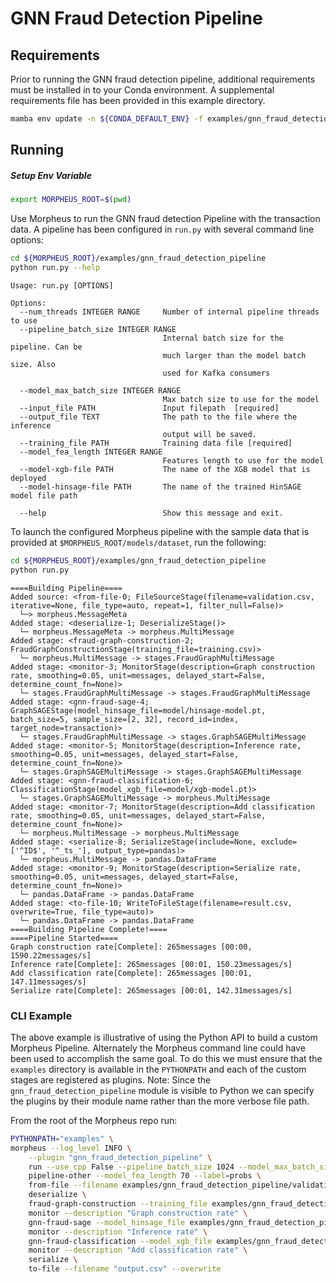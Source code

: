 <!--
SPDX-FileCopyrightText: Copyright (c) 2021-2023, NVIDIA CORPORATION & AFFILIATES. All rights reserved.
SPDX-License-Identifier: Apache-2.0

Licensed under the Apache License, Version 2.0 (the "License");
you may not use this file except in compliance with the License.
You may obtain a copy of the License at

http://www.apache.org/licenses/LICENSE-2.0

Unless required by applicable law or agreed to in writing, software
distributed under the License is distributed on an "AS IS" BASIS,
WITHOUT WARRANTIES OR CONDITIONS OF ANY KIND, either express or implied.
See the License for the specific language governing permissions and
limitations under the License.
-->
# GNN Fraud Detection Pipeline

## Requirements

Prior to running the GNN fraud detection pipeline, additional requirements must be installed in to your Conda environment. A supplemental requirements file has been provided in this example directory.

```bash
mamba env update -n ${CONDA_DEFAULT_ENV} -f examples/gnn_fraud_detection_pipeline/requirements.yml
```

## Running

##### Setup Env Variable
```bash
export MORPHEUS_ROOT=$(pwd)
```

Use Morpheus to run the GNN fraud detection Pipeline with the transaction data. A pipeline has been configured in `run.py` with several command line options:

```bash
cd ${MORPHEUS_ROOT}/examples/gnn_fraud_detection_pipeline
python run.py --help
```
```
Usage: run.py [OPTIONS]

Options:
  --num_threads INTEGER RANGE     Number of internal pipeline threads to use
  --pipeline_batch_size INTEGER RANGE
                                  Internal batch size for the pipeline. Can be
                                  much larger than the model batch size. Also
                                  used for Kafka consumers

  --model_max_batch_size INTEGER RANGE
                                  Max batch size to use for the model
  --input_file PATH               Input filepath  [required]
  --output_file TEXT              The path to the file where the inference
                                  output will be saved.
  --training_file PATH            Training data file [required]
  --model_fea_length INTEGER RANGE
                                  Features length to use for the model
  --model-xgb-file PATH           The name of the XGB model that is deployed
  --model-hinsage-file PATH       The name of the trained HinSAGE model file path

  --help                          Show this message and exit.
```

To launch the configured Morpheus pipeline with the sample data that is provided at `$MORPHEUS_ROOT/models/dataset`, run the following:

```bash
cd ${MORPHEUS_ROOT}/examples/gnn_fraud_detection_pipeline
python run.py
```
```
====Building Pipeline====
Added source: <from-file-0; FileSourceStage(filename=validation.csv, iterative=None, file_type=auto, repeat=1, filter_null=False)>
  └─> morpheus.MessageMeta
Added stage: <deserialize-1; DeserializeStage()>
  └─ morpheus.MessageMeta -> morpheus.MultiMessage
Added stage: <fraud-graph-construction-2; FraudGraphConstructionStage(training_file=training.csv)>
  └─ morpheus.MultiMessage -> stages.FraudGraphMultiMessage
Added stage: <monitor-3; MonitorStage(description=Graph construction rate, smoothing=0.05, unit=messages, delayed_start=False, determine_count_fn=None)>
  └─ stages.FraudGraphMultiMessage -> stages.FraudGraphMultiMessage
Added stage: <gnn-fraud-sage-4; GraphSAGEStage(model_hinsage_file=model/hinsage-model.pt, batch_size=5, sample_size=[2, 32], record_id=index, target_node=transaction)>
  └─ stages.FraudGraphMultiMessage -> stages.GraphSAGEMultiMessage
Added stage: <monitor-5; MonitorStage(description=Inference rate, smoothing=0.05, unit=messages, delayed_start=False, determine_count_fn=None)>
  └─ stages.GraphSAGEMultiMessage -> stages.GraphSAGEMultiMessage
Added stage: <gnn-fraud-classification-6; ClassificationStage(model_xgb_file=model/xgb-model.pt)>
  └─ stages.GraphSAGEMultiMessage -> morpheus.MultiMessage
Added stage: <monitor-7; MonitorStage(description=Add classification rate, smoothing=0.05, unit=messages, delayed_start=False, determine_count_fn=None)>
  └─ morpheus.MultiMessage -> morpheus.MultiMessage
Added stage: <serialize-8; SerializeStage(include=None, exclude=['^ID$', '^_ts_'], output_type=pandas)>
  └─ morpheus.MultiMessage -> pandas.DataFrame
Added stage: <monitor-9; MonitorStage(description=Serialize rate, smoothing=0.05, unit=messages, delayed_start=False, determine_count_fn=None)>
  └─ pandas.DataFrame -> pandas.DataFrame
Added stage: <to-file-10; WriteToFileStage(filename=result.csv, overwrite=True, file_type=auto)>
  └─ pandas.DataFrame -> pandas.DataFrame
====Building Pipeline Complete!====
====Pipeline Started====
Graph construction rate[Complete]: 265messages [00:00, 1590.22messages/s]
Inference rate[Complete]: 265messages [00:01, 150.23messages/s]
Add classification rate[Complete]: 265messages [00:01, 147.11messages/s]
Serialize rate[Complete]: 265messages [00:01, 142.31messages/s]
```

### CLI Example
The above example is illustrative of using the Python API to build a custom Morpheus Pipeline. Alternately the Morpheus command line could have been used to accomplish the same goal. To do this we must ensure that the `examples` directory is available in the `PYTHONPATH` and each of the custom stages are registered as plugins.
Note: Since the `gnn_fraud_detection_pipeline` module is visible to Python we can specify the plugins by their module name rather than the more verbose file path.

From the root of the Morpheus repo run:
```bash
PYTHONPATH="examples" \
morpheus --log_level INFO \
	--plugin "gnn_fraud_detection_pipeline" \
	run --use_cpp False --pipeline_batch_size 1024 --model_max_batch_size 32 --edge_buffer_size 4 \
	pipeline-other --model_fea_length 70 --label=probs \
	from-file --filename examples/gnn_fraud_detection_pipeline/validation.csv --filter_null False \
	deserialize \
	fraud-graph-construction --training_file examples/gnn_fraud_detection_pipeline/training.csv \
	monitor --description "Graph construction rate" \
	gnn-fraud-sage --model_hinsage_file examples/gnn_fraud_detection_pipeline/model/hinsage-model.pt \
	monitor --description "Inference rate" \
	gnn-fraud-classification --model_xgb_file examples/gnn_fraud_detection_pipeline/model/xgb-model.pt \
	monitor --description "Add classification rate" \
	serialize \
	to-file --filename "output.csv" --overwrite
```

